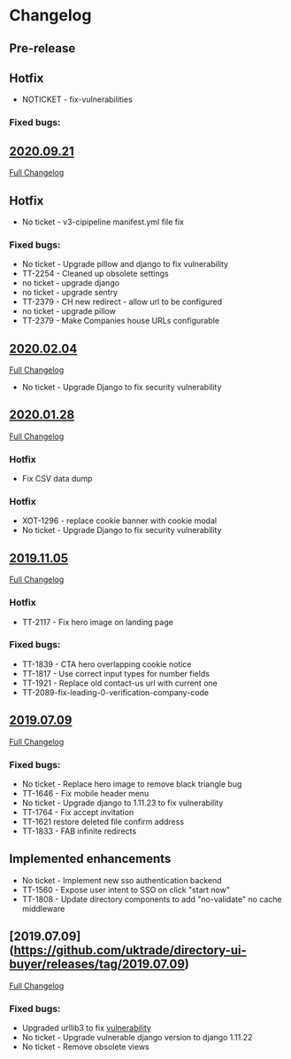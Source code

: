 # Changelog

## Pre-release
## Hotfix
- NOTICKET - fix-vulnerabilities
### Fixed bugs:

## [2020.09.21](https://github.com/uktrade/directory-ui-buyer/releases/tag/2020.09.21)
[Full Changelog](https://github.com/uktrade/directory-ui-buyer/compare/2020.02.07_2...2020.09.2)


## Hotfix
- No ticket - v3-cipipeline manifest.yml file fix

### Fixed bugs:
- No ticket - Upgrade pillow and django to fix vulnerability
- TT-2254 - Cleaned up obsolete settings
- no ticket - upgrade django
- no ticket - upgrade sentry
- TT-2379 - CH new redirect - allow url to be configured
- no ticket - upgrade pillow
- TT-2379 - Make Companies house URLs configurable 

## [2020.02.04](https://github.com/uktrade/directory-cms/releases/tag/2020.02.04)
[Full Changelog](https://github.com/uktrade/directory-cms/compare/2020.01.28...2020.02.04)
 - No ticket - Upgrade Django to fix security vulnerability

## [2020.01.28](https://github.com/uktrade/directory-ui-buyer/releases/tag/2020.01.28)
[Full Changelog](https://github.com/uktrade/directory-ui-buyer/compare/2019.11.05...2020.01.28)
### Hotfix
- Fix CSV data dump

### Hotfix
- XOT-1296 - replace cookie banner with cookie modal
- No ticket - Upgrade Django to fix security vulnerability

## [2019.11.05](https://github.com/uktrade/directory-ui-buyer/releases/tag/2019.11.05)
[Full Changelog](https://github.com/uktrade/directory-ui-buyer/compare/2019.07.09...2019.11.05)
### Hotfix
- TT-2117 - Fix hero image on landing page

### Fixed bugs:
- TT-1839 - CTA hero overlapping cookie notice
- TT-1817 - Use correct input types for number fields
- TT-1921 - Replace old contact-us url with current one
- TT-2089-fix-leading-0-verification-company-code

## [2019.07.09](https://github.com/uktrade/directory-ui-buyer/releases/tag/2019.07.09)
[Full Changelog](https://github.com/uktrade/directory-ui-buyer/compare/2019.04.11...2019.07.09)

### Fixed bugs:
- No ticket - Replace hero image to remove black triangle bug
- TT-1646 - Fix mobile header menu
- No ticket - Upgrade django to 1.11.23 to fix vulnerability
- TT-1764 - Fix accept invitation
- TT-1621 restore deleted file confirm address
- TT-1833 - FAB infinite redirects

## Implemented enhancements
- No ticket - Implement new sso authentication backend
- TT-1560 - Expose user intent to SSO on click "start now"
- TT-1808 - Update directory components to add "no-validate" no cache middleware

## [2019.07.09] (https://github.com/uktrade/directory-ui-buyer/releases/tag/2019.07.09)
[Full Changelog](https://github.com/uktrade/directory-ui-buyer/compare/2019.04.11...2019.07.09)

### Fixed bugs:

- Upgraded urllib3 to fix [vulnerability](https://nvd.nist.gov/vuln/detail/CVE-2019-11324)
- No ticket - Upgrade vulnerable django version to django 1.11.22
- No ticket - Remove obsolete views
